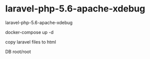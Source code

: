 # laravel-php-5.6-apache-xdebug
laravel-php-5.6-apache-xdebug

docker-compose up -d

copy laravel files to html 

DB root/root
